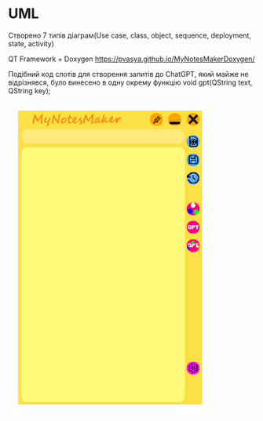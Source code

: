 # UML

Створено 7 типів діаграм(Use case, class, object, sequence, deployment, state, activity)

QT Framework + Doxygen https://pvasya.github.io/MyNotesMakerDoxygen/

Подібний код слотів для створення запитів до ChatGPT, який майже не відрізнявся, було винесено в одну окрему функцію void gpt(QString text, QString key);

![screenshot](https://github.com/pvasya/OOOP/blob/main/UML/screenshot.png)
